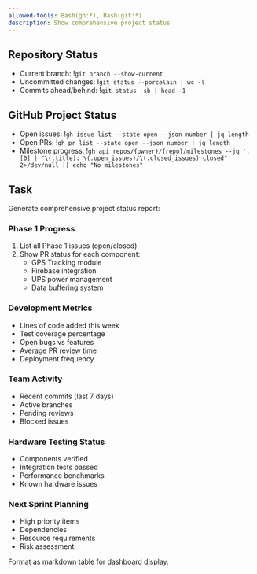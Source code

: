 ```yaml
---
allowed-tools: Bash(gh:*), Bash(git:*)
description: Show comprehensive project status
---
```


## Repository Status
- Current branch: !`git branch --show-current`
- Uncommitted changes: !`git status --porcelain | wc -l`
- Commits ahead/behind: !`git status -sb | head -1`

## GitHub Project Status
- Open issues: !`gh issue list --state open --json number | jq length`
- Open PRs: !`gh pr list --state open --json number | jq length`
- Milestone progress: !`gh api repos/{owner}/{repo}/milestones --jq '.[0] | "\(.title): \(.open_issues)/\(.closed_issues) closed"' 2>/dev/null || echo "No milestones"`

## Task

Generate comprehensive project status report:

### Phase 1 Progress
1. List all Phase 1 issues (open/closed)
2. Show PR status for each component:
   - GPS Tracking module
   - Firebase integration
   - UPS power management
   - Data buffering system

### Development Metrics
- Lines of code added this week
- Test coverage percentage
- Open bugs vs features
- Average PR review time
- Deployment frequency

### Team Activity
- Recent commits (last 7 days)
- Active branches
- Pending reviews
- Blocked issues

### Hardware Testing Status
- Components verified
- Integration tests passed
- Performance benchmarks
- Known hardware issues

### Next Sprint Planning
- High priority items
- Dependencies
- Resource requirements
- Risk assessment

Format as markdown table for dashboard display.